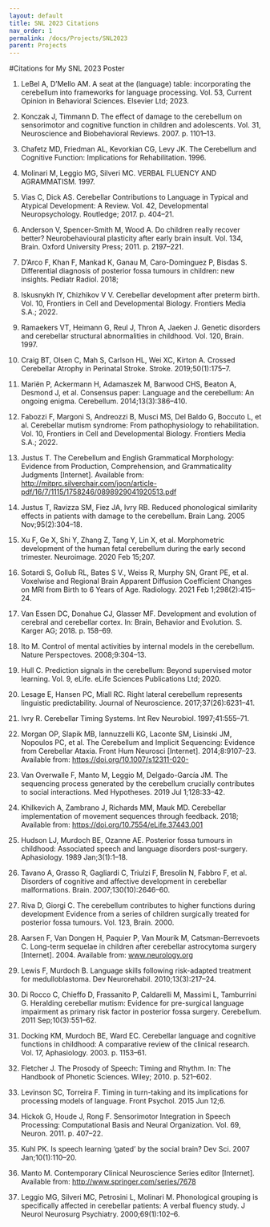 ```yaml
---
layout: default
title: SNL 2023 Citations
nav_order: 1
permalink: /docs/Projects/SNL2023
parent: Projects
---
```

#Citations for My SNL 2023 Poster

1.	LeBel A, D’Mello AM. A seat at the (language) table: incorporating the cerebellum into frameworks for language processing. Vol. 53, Current Opinion in Behavioral Sciences. Elsevier Ltd; 2023. 

2.	Konczak J, Timmann D. The effect of damage to the cerebellum on sensorimotor and cognitive function in children and adolescents. Vol. 31, Neuroscience and Biobehavioral Reviews. 2007. p. 1101–13. 

3.	Chafetz MD, Friedman AL, Kevorkian CG, Levy JK. The Cerebellum and Cognitive Function: Implications for Rehabilitation. 1996. 

4.	Molinari M, Leggio MG, Silveri MC. VERBAL FLUENCY AND AGRAMMATISM. 1997. 

5.	Vias C, Dick AS. Cerebellar Contributions to Language in Typical and Atypical Development: A Review. Vol. 42, Developmental Neuropsychology. Routledge; 2017. p. 404–21. 

6.	Anderson V, Spencer-Smith M, Wood A. Do children really recover better? Neurobehavioural plasticity after early brain insult. Vol. 134, Brain. Oxford University Press; 2011. p. 2197–221. 

7.	D’Arco F, Khan F, Mankad K, Ganau M, Caro-Dominguez P, Bisdas S. Differential diagnosis of posterior fossa tumours in children: new insights. Pediatr Radiol. 2018; 

8.	Iskusnykh IY, Chizhikov V V. Cerebellar development after preterm birth. Vol. 10, Frontiers in Cell and Developmental Biology. Frontiers Media S.A.; 2022. 

9.	Ramaekers VT, Heimann G, Reul J, Thron A, Jaeken J. Genetic disorders and cerebellar structural abnormalities in childhood. Vol. 120, Brain. 1997. 

10.	Craig BT, Olsen C, Mah S, Carlson HL, Wei XC, Kirton A. Crossed Cerebellar Atrophy in Perinatal Stroke. Stroke. 2019;50(1):175–7. 

11.	Mariën P, Ackermann H, Adamaszek M, Barwood CHS, Beaton A, Desmond J, et al. Consensus paper: Language and the cerebellum: An ongoing enigma. Cerebellum. 2014;13(3):386–410. 

12.	Fabozzi F, Margoni S, Andreozzi B, Musci MS, Del Baldo G, Boccuto L, et al. Cerebellar mutism syndrome: From pathophysiology to rehabilitation. Vol. 10, Frontiers in Cell and Developmental Biology. Frontiers Media S.A.; 2022. 

13.	Justus T. The Cerebellum and English Grammatical Morphology: Evidence from Production, Comprehension, and Grammaticality Judgments [Internet]. Available from: http://mitprc.silverchair.com/jocn/article-pdf/16/7/1115/1758246/0898929041920513.pdf

14.	Justus T, Ravizza SM, Fiez JA, Ivry RB. Reduced phonological similarity effects in patients with damage to the cerebellum. Brain Lang. 2005 Nov;95(2):304–18. 

15.	Xu F, Ge X, Shi Y, Zhang Z, Tang Y, Lin X, et al. Morphometric development of the human fetal cerebellum during the early second trimester. Neuroimage. 2020 Feb 15;207. 

16.	Sotardi S, Gollub RL, Bates S V., Weiss R, Murphy SN, Grant PE, et al. Voxelwise and Regional Brain Apparent Diffusion Coefficient Changes on MRI from Birth to 6 Years of Age. Radiology. 2021 Feb 1;298(2):415–24. 

17.	Van Essen DC, Donahue CJ, Glasser MF. Development and evolution of cerebral and cerebellar cortex. In: Brain, Behavior and Evolution. S. Karger AG; 2018. p. 158–69. 

18.	Ito M. Control of mental activities by internal models in the cerebellum. Nature Perspectoves. 2008;9:304–13. 

19.	Hull C. Prediction signals in the cerebellum: Beyond supervised motor learning. Vol. 9, eLife. eLife Sciences Publications Ltd; 2020. 

20.	Lesage E, Hansen PC, Miall RC. Right lateral cerebellum represents linguistic predictability. Journal of Neuroscience. 2017;37(26):6231–41. 

21.	Ivry R. Cerebellar Timing Systems. Int Rev Neurobiol. 1997;41:555–71. 

22.	Morgan OP, Slapik MB, Iannuzzelli KG, Laconte SM, Lisinski JM, Nopoulos PC, et al. The Cerebellum and Implicit Sequencing: Evidence from Cerebellar Ataxia. Front Hum Neurosci [Internet]. 2014;8:9107–23. Available from: https://doi.org/10.1007/s12311-020-

23.	Van Overwalle F, Manto M, Leggio M, Delgado-García JM. The sequencing process generated by the cerebellum crucially contributes to social interactions. Med Hypotheses. 2019 Jul 1;128:33–42. 

24.	Khilkevich A, Zambrano J, Richards MM, Mauk MD. Cerebellar implementation of movement sequences through feedback. 2018; Available from: https://doi.org/10.7554/eLife.37443.001

25.	Hudson LJ, Murdoch BE, Ozanne AE. Posterior fossa tumours in childhood: Associated speech and language disorders post-surgery. Aphasiology. 1989 Jan;3(1):1–18. 

26.	Tavano A, Grasso R, Gagliardi C, Triulzi F, Bresolin N, Fabbro F, et al. Disorders of cognitive and affective development in cerebellar malformations. Brain. 2007;130(10):2646–60. 

27.	Riva D, Giorgi C. The cerebellum contributes to higher functions during development Evidence from a series of children surgically treated for posterior fossa tumours. Vol. 123, Brain. 2000. 

28.	Aarsen F, Van Dongen H, Paquier P, Van Mourik M, Catsman-Berrevoets C. Long-term sequelae in children after cerebellar astrocytoma surgery [Internet]. 2004. Available from: www.neurology.org

29.	Lewis F, Murdoch B. Language skills following risk-adapted treatment for medulloblastoma. Dev Neurorehabil. 2010;13(3):217–24. 

30.	Di Rocco C, Chieffo D, Frassanito P, Caldarelli M, Massimi L, Tamburrini G. Heralding cerebellar mutism: Evidence for pre-surgical language impairment as primary risk factor in posterior fossa surgery. Cerebellum. 2011 Sep;10(3):551–62. 

31.	Docking KM, Murdoch BE, Ward EC. Cerebellar language and cognitive functions in childhood: A comparative review of the clinical research. Vol. 17, Aphasiology. 2003. p. 1153–61. 

32.	Fletcher J. The Prosody of Speech: Timing and Rhythm. In: The Handbook of Phonetic Sciences. Wiley; 2010. p. 521–602. 

33.	Levinson SC, Torreira F. Timing in turn-taking and its implications for processing models of language. Front Psychol. 2015 Jun 12;6. 

34.	Hickok G, Houde J, Rong F. Sensorimotor Integration in Speech Processing: Computational Basis and Neural Organization. Vol. 69, Neuron. 2011. p. 407–22. 

35.	Kuhl PK. Is speech learning ‘gated’ by the social brain? Dev Sci. 2007 Jan;10(1):110–20. 

36.	Manto M. Contemporary Clinical Neuroscience Series editor [Internet]. Available from: http://www.springer.com/series/7678

37.	Leggio MG, Silveri MC, Petrosini L, Molinari M. Phonological grouping is specifically affected in cerebellar patients: A verbal fluency study. J Neurol Neurosurg Psychiatry. 2000;69(1):102–6. 
